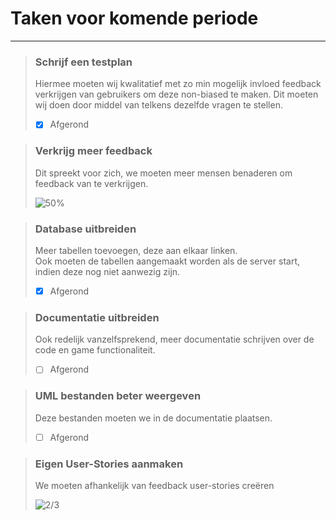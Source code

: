 # Taken voor komende periode

---

> ### Schrijf een testplan 
> 
> Hiermee moeten wij kwalitatief met zo min mogelijk invloed feedback verkrijgen van gebruikers 
> om deze non-biased te maken. Dit moeten wij doen door middel van telkens
> dezelfde vragen te stellen.
> - [x] Afgerond

> ### Verkrijg meer feedback 
> 
> Dit spreekt voor zich, we moeten meer mensen benaderen om feedback
> van te verkrijgen.
> 
> ![50%](https://progress-bar.dev/50)

> ### Database uitbreiden 
> 
> Meer tabellen toevoegen, deze aan elkaar linken. <br>
> Ook moeten de tabellen aangemaakt worden als de server start, indien
> deze nog niet aanwezig zijn.
> - [X] Afgerond

> ### Documentatie uitbreiden 
> 
> Ook redelijk vanzelfsprekend, meer documentatie schrijven over de
> code en game functionaliteit.
> - [ ] Afgerond

> ### UML bestanden beter weergeven 
> 
> Deze bestanden moeten we in de documentatie plaatsen.
> - [ ] Afgerond

> ### Eigen User-Stories aanmaken 
> 
> We moeten afhankelijk van feedback user-stories creëren
> 
> ![2/3](https://progress-bar.dev/33)
